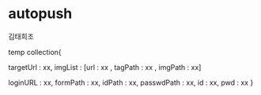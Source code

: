 autopush
========
김태희조 


temp collection{

targetUrl : xx,
imgList : [url : xx , tagPath : xx , imgPath : xx]

loginURL : xx,
formPath : xx,
idPath : xx,
passwdPath : xx,
id : xx,
pwd : xx
}

